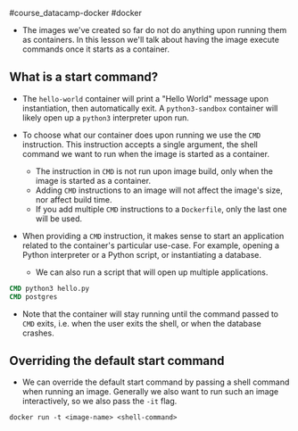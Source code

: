 #course_datacamp-docker #docker 

- The images we've created so far do not do anything upon running them as containers. In this lesson we'll talk about having the image execute commands once it starts as a container.

## What is a start command?

- The `hello-world` container will print a "Hello World" message upon instantiation, then automatically exit. A `python3-sandbox` container will likely open up a `python3` interpreter upon run.
- To choose what our container does upon running we use the `CMD` instruction. This instruction accepts a single argument, the shell command we want to run when the image is started as a container.
    - The instruction in `CMD` is not run upon image build, only when the image is started as a container.
    - Adding `CMD` instructions to an image will not affect the image's size, nor affect build time.
    - If you add multiple `CMD` instructions to a `Dockerfile`, only the last one will be used.

- When providing a `CMD` instruction, it makes sense to start an application related to the container's particular use-case. For example, opening a Python interpreter or a Python script, or instantiating a database.
    - We can also run a script that will open up multiple applications.

```Dockerfile
CMD python3 hello.py
CMD postgres
```

- Note that the container will stay running until the command passed to `CMD` exits, i.e. when the user exits the shell, or when the database crashes.

## Overriding the default start command

- We can override the default start command by passing a shell command when running an image. Generally we also want to run such an image interactively, so we also pass the `-it` flag.

```shell
docker run -t <image-name> <shell-command>
```

